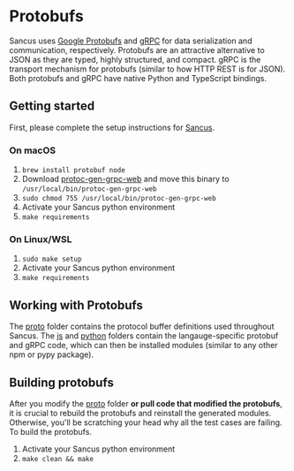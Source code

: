 # Protobufs

Sancus uses [Google Protobufs][protobufs] and [gRPC][grpc] for data serialization and communication, respectively.
Protobufs are an attractive alternative to JSON as they are typed, highly structured, and compact. gRPC is the
transport mechanism for protobufs (similar to how HTTP REST is for JSON). Both protobufs and gRPC have native 
Python and TypeScript bindings.

## Getting started

First, please complete the setup instructions for [Sancus](../README.md).

### On macOS
1. `brew install protobuf node`
1. Download [protoc-gen-grpc-web][protoc-gen-grpc-web-mac] and move this binary to `/usr/local/bin/protoc-gen-grpc-web`
1. `sudo chmod 755 /usr/local/bin/protoc-gen-grpc-web`
1. Activate your Sancus python environment
1. `make requirements`

### On Linux/WSL
1. `sudo make setup`
1. Activate your Sancus python environment
1. `make requirements`


## Working with Protobufs

The [proto](proto/) folder contains the protocol buffer definitions used throughout Sancus.
The [js](js/) and [python](python/) folders contain the langauge-specific protobuf and gRPC code,
which can then be installed modules (similar to any other npm or pypy package).

## Building protobufs
After you modify the [proto](proto/) folder **or pull code that modified the protobufs**, it is crucial to rebuild
the protobufs and reinstall the generated modules. Otherwise, you'll be scratching your head why all the test cases
are failing. To build the protobufs.

1. Activate your Sancus python environment
1. `make clean && make`


[protobufs]: https://developers.google.com/protocol-buffers
[grpc]: https://grpc.io/
[protoc-gen-grpc-web-mac]: https://github.com/grpc/grpc-web/releases/download/1.2.1/protoc-gen-grpc-web-1.2.1-darwin-x86_64

